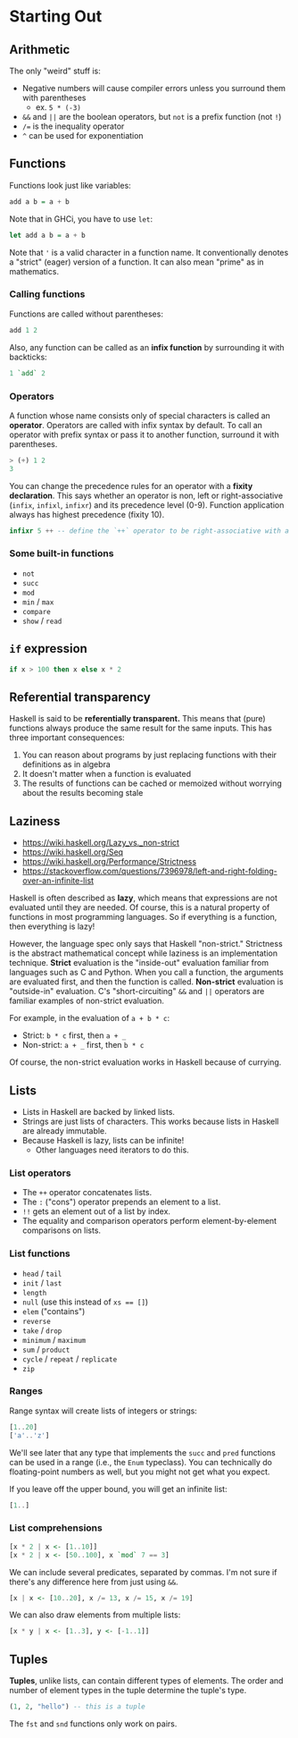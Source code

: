 # Starting Out

## Arithmetic

The only "weird" stuff is:
- Negative numbers will cause compiler errors unless you surround them with parentheses
    - ex. `5 * (-3)`
- `&&` and `||` are the boolean operators, but `not` is a prefix function (not `!`)
- `/=` is the inequality operator
- `^` can be used for exponentiation

## Functions

Functions look just like variables:

```hs
add a b = a + b
```

Note that in GHCi, you have to use `let`:

```hs
let add a b = a + b
```

Note that `'` is a valid character in a function name.
It conventionally denotes a "strict" (eager) version of a function.
It can also mean "prime" as in mathematics.

### Calling functions

Functions are called without parentheses:

```hs
add 1 2
```

Also, any function can be called as an **infix function** by surrounding it with backticks:

```hs
1 `add` 2
```

### Operators

A function whose name consists only of special characters is called an **operator**.
Operators are called with infix syntax by default.
To call an operator with prefix syntax or pass it to another function, surround it with parentheses.

```hs
> (+) 1 2
3
```

You can change the precedence rules for an operator with a **fixity declaration**.
This says whether an operator is non, left or right-associative (`infix`, `infixl`, `infixr`) and its precedence level (0-9).
Function application always has highest precedence (fixity 10).

```hs
infixr 5 ++ -- define the `++` operator to be right-associative with a precedence level of 5
```

### Some built-in functions

- `not`
- `succ`
- `mod`
- `min` / `max`
- `compare`
- `show` / `read`

## `if` expression

```hs
if x > 100 then x else x * 2
```

## Referential transparency

Haskell is said to be **referentially transparent.**
This means that (pure) functions always produce the same result for the same inputs.
This has three important consequences:

1. You can reason about programs by just replacing functions with their definitions as in algebra
1. It doesn't matter when a function is evaluated
1. The results of functions can be cached or memoized without worrying about the results becoming stale

## Laziness

- <https://wiki.haskell.org/Lazy_vs._non-strict>
- <https://wiki.haskell.org/Seq>
- <https://wiki.haskell.org/Performance/Strictness>
- <https://stackoverflow.com/questions/7396978/left-and-right-folding-over-an-infinite-list>

Haskell is often described as **lazy**, which means that expressions are not evaluated until they are needed.
Of course, this is a natural property of functions in most programming languages.
So if everything is a function, then everything is lazy!

However, the language spec only says that Haskell "non-strict."
Strictness is the abstract mathematical concept while laziness is an implementation technique.
**Strict** evaluation is the "inside-out" evaluation familiar from languages such as C and Python.
When you call a function, the arguments are evaluated first, and then the function is called.
**Non-strict** evaluation is "outside-in" evaluation.
C's "short-circuiting" `&&` and `||` operators are familiar examples of non-strict evaluation.

For example, in the evaluation of `a + b * c`:
- Strict: `b * c` first, then `a + _`
- Non-strict: `a + _` first, then `b * c`

Of course, the non-strict evaluation works in Haskell because of currying.

## Lists

- Lists in Haskell are backed by linked lists.
- Strings are just lists of characters. This works because lists in Haskell are already immutable.
- Because Haskell is lazy, lists can be infinite!
    - Other languages need iterators to do this.

### List operators

- The `++` operator concatenates lists.
- The `:` ("cons") operator prepends an element to a list.
- `!!` gets an element out of a list by index.
- The equality and comparison operators perform element-by-element comparisons on lists.

### List functions

- `head` / `tail`
- `init` / `last`
- `length`
- `null` (use this instead of `xs == []`)
- `elem` ("contains")
- `reverse`
- `take` / `drop`
- `minimum` / `maximum`
- `sum` / `product`
- `cycle` / `repeat` / `replicate`
- `zip`

### Ranges

Range syntax will create lists of integers or strings:

```hs
[1..20]
['a'..'z']
```

We'll see later that any type that implements the `succ` and `pred` functions can be used in a range (i.e., the `Enum` typeclass).
You can technically do floating-point numbers as well, but you might not get what you expect.

If you leave off the upper bound, you will get an infinite list:

```hs
[1..]
```

### List comprehensions

```hs
[x * 2 | x <- [1..10]]
[x * 2 | x <- [50..100], x `mod` 7 == 3]
```

We can include several predicates, separated by commas.
I'm not sure if there's any difference here from just using `&&`.

```hs
[x | x <- [10..20], x /= 13, x /= 15, x /= 19]
```

We can also draw elements from multiple lists:

```hs
[x * y | x <- [1..3], y <- [-1..1]]
```

## Tuples

**Tuples**, unlike lists, can contain different types of elements.
The order and number of element types in the tuple determine the tuple's type.

```hs
(1, 2, "hello") -- this is a tuple
```

The `fst` and `snd` functions only work on pairs.